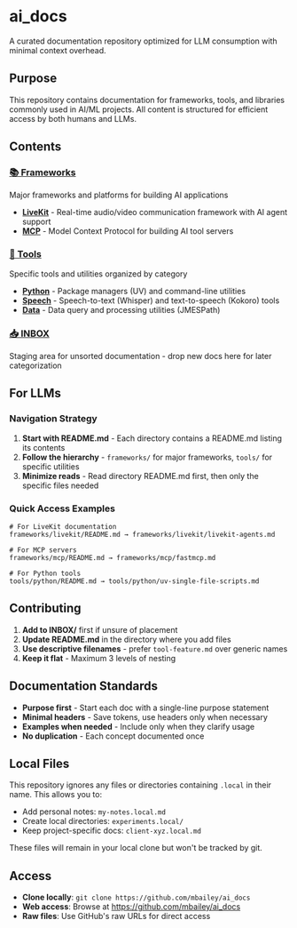 # ai_docs

A curated documentation repository optimized for LLM consumption with minimal context overhead.

## Purpose

This repository contains documentation for frameworks, tools, and libraries commonly used in AI/ML projects. All content is structured for efficient access by both humans and LLMs.

## Contents

### [📚 Frameworks](frameworks/)
Major frameworks and platforms for building AI applications
- **[LiveKit](frameworks/livekit/)** - Real-time audio/video communication framework with AI agent support
- **[MCP](frameworks/mcp/)** - Model Context Protocol for building AI tool servers

### [🔧 Tools](tools/)
Specific tools and utilities organized by category
- **[Python](tools/python/)** - Package managers (UV) and command-line utilities
- **[Speech](tools/speech/)** - Speech-to-text (Whisper) and text-to-speech (Kokoro) tools
- **[Data](tools/data/)** - Data query and processing utilities (JMESPath)

### [📥 INBOX](INBOX/)
Staging area for unsorted documentation - drop new docs here for later categorization

## For LLMs

### Navigation Strategy
1. **Start with README.md** - Each directory contains a README.md listing its contents
2. **Follow the hierarchy** - `frameworks/` for major frameworks, `tools/` for specific utilities
3. **Minimize reads** - Read directory README.md first, then only the specific files needed

### Quick Access Examples
```
# For LiveKit documentation
frameworks/livekit/README.md → frameworks/livekit/livekit-agents.md

# For MCP servers
frameworks/mcp/README.md → frameworks/mcp/fastmcp.md

# For Python tools
tools/python/README.md → tools/python/uv-single-file-scripts.md
```

## Contributing

1. **Add to INBOX/** first if unsure of placement
2. **Update README.md** in the directory where you add files
3. **Use descriptive filenames** - prefer `tool-feature.md` over generic names
4. **Keep it flat** - Maximum 3 levels of nesting

## Documentation Standards

- **Purpose first** - Start each doc with a single-line purpose statement
- **Minimal headers** - Save tokens, use headers only when necessary
- **Examples when needed** - Include only when they clarify usage
- **No duplication** - Each concept documented once

## Local Files

This repository ignores any files or directories containing `.local` in their name. This allows you to:
- Add personal notes: `my-notes.local.md`
- Create local directories: `experiments.local/`
- Keep project-specific docs: `client-xyz.local.md`

These files will remain in your local clone but won't be tracked by git.

## Access

- **Clone locally**: `git clone https://github.com/mbailey/ai_docs`
- **Web access**: Browse at https://github.com/mbailey/ai_docs
- **Raw files**: Use GitHub's raw URLs for direct access
